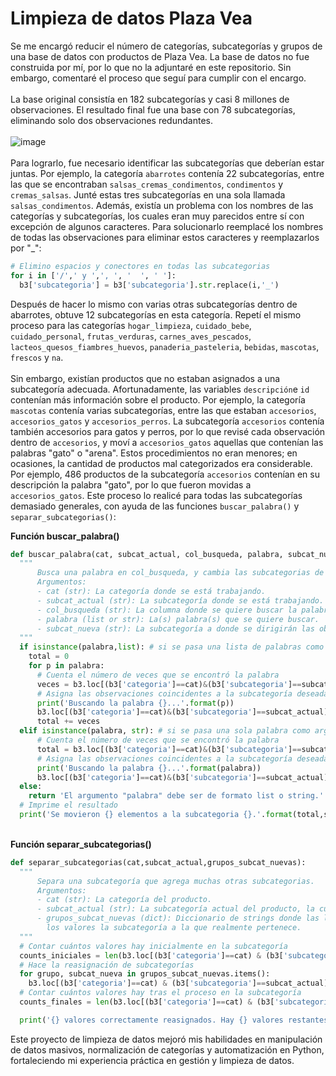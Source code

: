 # Limpieza de datos Plaza Vea
Se me encargó reducir el número de categorías, subcategorías y grupos de una base de datos con productos de Plaza Vea. La base de datos no fue construida por mí, por lo que no la adjuntaré en este repositorio. Sin embargo, comentaré el proceso que seguí para cumplir con el encargo. \
\
La base original consistía en 182 subcategorías y casi 8 millones de observaciones. El resultado final fue una base con 78 subcategorías, eliminando solo dos observaciones redundantes.\
\
![image](https://github.com/RodrigoCandelaApaza/Limpieza-de-datos-Plaza-Vea/assets/58021217/4d681518-5e1f-4786-a078-2e28a2dd5de3) \
\
Para lograrlo, fue necesario identificar las subcategorías que deberían estar juntas. Por ejemplo, la categoría `abarrotes` contenía 22 subcategorías, entre las que se encontraban `salsas_cremas_condimentos`, `condimentos` y `cremas_salsas`. Junté estas tres subcategorías en una sola llamada `salsas_condimentos`. Además, existía un problema con los nombres de las categorías y subcategorías, los cuales eran muy parecidos entre sí con excepción de algunos caracteres. Para solucionarlo reemplacé los nombres de todas las observaciones para eliminar estos caracteres y reemplazarlos por "_":
````python
# Elimino espacios y conectores en todas las subcategorias
for i in ['/',' y ',', ', '  ', ' ']:
  b3['subcategoria'] = b3['subcategoria'].str.replace(i,'_')
````
Después de hacer lo mismo con varias otras subcategorías dentro de abarrotes, obtuve 12 subcategorías en esta categoría. Repetí el mismo proceso para las categorías `hogar_limpieza`, `cuidado_bebe`, `cuidado_personal`, `frutas_verduras`, `carnes_aves_pescados`, `lacteos_quesos_fiambres_huevos`, `panaderia_pasteleria`, `bebidas`, `mascotas`, `frescos` y `na`. \
\
Sin embargo, existían productos que no estaban asignados a una subcategoría adecuada. Afortunadamente, las variables `descripción`e `id` contenían más información sobre el producto. Por ejemplo, la categoría `mascotas` contenía varias subcategorías, entre las que estaban `accesorios`, `accesorios_gatos` y `accesorios_perros`. La subcategoría `accesorios` contenía también accesorios para gatos y perros, por lo que revisé cada observación dentro de `accesorios`, y moví a `accesorios_gatos` aquellas que contenían las palabras "gato" o "arena". Estos procedimientos no eran menores; en ocasiones, la cantidad de productos mal categorizados era considerable. Por ejemplo, 486 productos de la subcategoría `accesorios` contenían en su descripción la palabra "gato", por lo que fueron movidas a `accesorios_gatos`. Este proceso lo realicé para todas las subcategorías demasiado generales, con ayuda de las funciones `buscar_palabra()` y `separar_subcategorias()`:

**Función buscar_palabra()**
````python
def buscar_palabra(cat, subcat_actual, col_busqueda, palabra, subcat_nueva):
  """
      Busca una palabra en col_busqueda, y cambia las subcategorias de las observaciones que la contengan a una subcategoría nueva.
      Argumentos:
      - cat (str): La categoría donde se está trabajando.
      - subcat_actual (str): La subcategoría donde se está trabajando.
      - col_busqueda (str): La columna donde se quiere buscar la palabra clave.
      - palabra (list or str): La(s) palabra(s) que se quiere buscar.
      - subcat_nueva (str): La subcategoría a donde se dirigirán las observaciones que contengan la palabra clave.
  """
  if isinstance(palabra,list): # si se pasa una lista de palabras como argumento
    total = 0
    for p in palabra:
      # Cuenta el número de veces que se encontró la palabra
      veces = b3.loc[(b3['categoria']==cat)&(b3['subcategoria']==subcat_actual)&(b3[col_busqueda].str.contains(p,regex=False)), col_busqueda].count()
      # Asigna las observaciones coincidentes a la subcategoría deseada.
      print('Buscando la palabra {}...'.format(p))
      b3.loc[(b3['categoria']==cat)&(b3['subcategoria']==subcat_actual)&(b3[col_busqueda].str.contains(p,regex=False)), 'subcategoria'] = subcat_nueva
      total += veces
  elif isinstance(palabra, str): # si se pasa una sola palabra como argumento
      # Cuenta el número de veces que se encontró la palabra
      total = b3.loc[(b3['categoria']==cat)&(b3['subcategoria']==subcat_actual)&(b3[col_busqueda].str.contains(palabra,regex=False)), col_busqueda].count()
      # Asigna las observaciones coincidentes a la subcategoría deseada.
      print('Buscando la palabra {}...'.format(palabra))
      b3.loc[(b3['categoria']==cat)&(b3['subcategoria']==subcat_actual)&(b3[col_busqueda].str.contains(palabra,regex=False)), 'subcategoria'] = subcat_nueva
  else:
    return 'El argumento "palabra" debe ser de formato list o string.'
  # Imprime el resultado
  print('Se movieron {} elementos a la subcategoria {}.'.format(total,subcat_nueva))
````
\
**Función separar_subcategorias()**
````python
def separar_subcategorias(cat,subcat_actual,grupos_subcat_nuevas):
  """
      Separa una subcategoría que agrega muchas otras subcategorias.
      Argumentos:
      - cat (str): La categoría del producto.
      - subcat_actual (str): La subcategoría actual del producto, la cual comprende otras subcategorias.
      - grupos_subcat_nuevas (dict): Diccionario de strings donde las llaves son el grupo al que pertenece el producto y
        los valores la subcategoría a la que realmente pertenece.
  """
  # Contar cuántos valores hay inicialmente en la subcategoría
  counts_iniciales = len(b3.loc[(b3['categoria']==cat) & (b3['subcategoria']==subcat_actual),'subcategoria'])
  # Hace la reasignación de subcategorías
  for grupo, subcat_nueva in grupos_subcat_nuevas.items():
    b3.loc[(b3['categoria']==cat) & (b3['subcategoria']==subcat_actual) & (b3['grupo']==grupo),'subcategoria'] = subcat_nueva
  # Contar cuántos valores hay tras el proceso en la subcategoría
  counts_finales = len(b3.loc[(b3['categoria']==cat) & (b3['subcategoria']==subcat_actual),'subcategoria'])

  print('{} valores correctamente reasignados. Hay {} valores restantes en la subcategoria {}.'.format(counts_iniciales-counts_finales, counts_finales, subcat_actual))
````
Este proyecto de limpieza de datos mejoró mis habilidades en manipulación de datos masivos, normalización de categorías y automatización en Python, fortaleciendo mi experiencia práctica en gestión y limpieza de datos.
